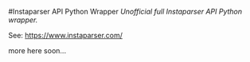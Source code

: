 #Instaparser API Python Wrapper
*Unofficial full Instaparser API Python wrapper.*

See: https://www.instaparser.com/

more here soon...
